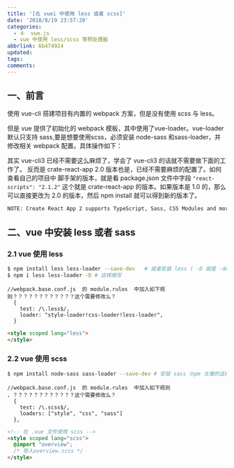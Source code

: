 ```yaml
---
title: '[在 vuei 中使用 less 或者 scss]'
date: '2018/8/19 23:57:28'
categories:
  - ④  vue.js
  - vue 中使用 less/scss 等预处理器
abbrlink: 6b474924
updated:
tags:
comments:
---
```


## 一、前言

使用 vue-cli 搭建项目有内置的 webpack 方案，但是没有使用 scss 与 less。

但是 vue 提供了初始化的 webpack 模板，其中使用了vue-loader。vue-loader 默认只支持 sass,要是想要使用scss，必须安装 node-sass 和sass-loader，并修改相关 webpack 配置。具体操作如下：

其实 vue-cli3 已经不需要这么麻烦了，学会了 vue-cli3 的话就不需要做下面的工作了。
反而是 crate-react-app 2.0 版本也是，已经不需要麻烦的配置了。如何查看自己的项目中 脚手架的版本，就是看 package.json 文件中字段
`"react-scripts": "2.1.2"` 这个就是 crate-react-app 的版本。如果版本是 1.0 的，那么可以直接更改为 2.0 的版本，然后 npm install 就可以得到新的版本了。

```BASH
NOTE: Create React App 2 supports TypeScript, Sass, CSS Modules and more without ejecting: `https://reactjs.org/blog/2018/10/01/create-react-app-v2.html`
```

## 二、vue 中安装 less 或者 sass

### 2.1  vue 使用 less

```BASH
$ npm install less less-loader --save-dev   # 或者安装 less ( -D 就是 -dev 的缩写)
$ npm i less less-loader -D # 这样缩写
```

```JS
//webpack.base.conf.js  的 module.rules  中加入如下规则？？？？？？？？？？？？这个需要修改么？
  {
    test: /\.less$/,
    loader: "style-loader!css-loader!less-loader",
  }
```

```HTML
<style scoped lang="less">
</style>
```

### 2.2 vue 使用 scss

```BASH
$ npm install node-sass sass-loader --save-dev # 安装 sass（npm 太慢的话就用 cnpm，当然 pnpm 其他都是可以的，有的话就 ok）
```

```JS
//webpack.base.conf.js  的 module.rules  中加入如下规则  ，？？？？？？？？？？？？这个需要修改么？
  {
    test: /\.scss$/,
    loaders: ["style", "css", "sass"]
  },
```

```HTML
<!-- 在 .vue 文件使用 scss -->
<style scoped lang="scss">
  @import "overview";
  /* 导入overview.scss */
</style>
```
